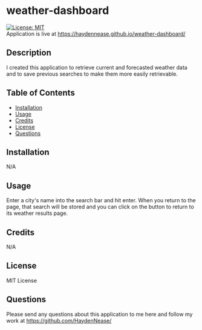 # weather-dashboard
[![License: MIT](https://img.shields.io/badge/License-MIT-yellow.svg)](https://opensource.org/licenses/MIT)    
Application is live at https://haydennease.github.io/weather-dashboard/  
## Description
I created this application to retrieve current and forecasted weather data and to save previous searches to make them more easily retrievable.
## Table of Contents
- [Installation](#installation)
- [Usage](#usage)
- [Credits](#credits)
- [License](#license)
- [Questions](#questions)

## Installation
N/A

## Usage
Enter a city's name into the search bar and hit enter. When you return to the page, that search will be stored and you can click on the button to return to its weather results page.

## Credits
N/A

## License
MIT License

## Questions
Please send any questions about this application to me here and follow my work at https://github.com/HaydenNease/
